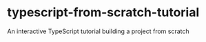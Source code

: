 # typescript-from-scratch-tutorial
An interactive TypeScript tutorial building a project from scratch
